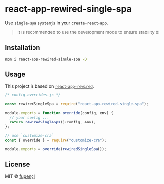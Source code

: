 # react-app-rewired-single-spa

Use `single-spa` `systemjs` in your `create-react-app`.

> It is recommended to use the development mode to ensure stability !!!

## Installation

```bash
npm i react-app-rewired-single-spa -D
```

## Usage

This project is based on [`react-app-rewired`](https://github.com/timarney/react-app-rewired).

```js
/* config-overrides.js */

const rewiredSingleSpa = require("react-app-rewired-single-spa");

module.exports = function override(config, env) {
  // your config ...
  return rewiredSingleSpa()(config, env);
};

// use `customize-cra`
const { override } = require("customize-cra");

module.exports = override(rewiredSingleSpa());
```

## License

MIT © [fupengl](https://github.com/fupengl)
